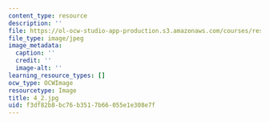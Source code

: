 ```yaml
---
content_type: resource
description: ''
file: https://ol-ocw-studio-app-production.s3.amazonaws.com/courses/res-18-006-calculus-revisited-single-variable-calculus-fall-2010/f3df82b8bc76b3517b66055e1e308e7f_4_2.jpg
file_type: image/jpeg
image_metadata:
  caption: ''
  credit: ''
  image-alt: ''
learning_resource_types: []
ocw_type: OCWImage
resourcetype: Image
title: 4_2.jpg
uid: f3df82b8-bc76-b351-7b66-055e1e308e7f
---
```

